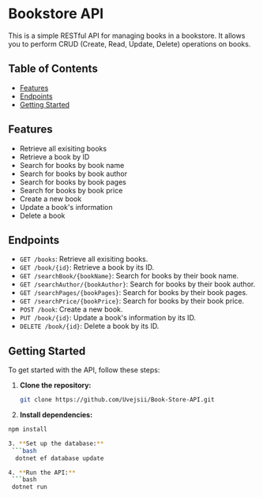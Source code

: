 # Bookstore API

This is a simple RESTful API for managing books in a bookstore. It allows you to perform CRUD (Create, Read, Update, Delete) operations on books.

## Table of Contents
- [Features](#features)
- [Endpoints](#endpoints)
- [Getting Started](#getting-started)

## Features
- Retrieve all exisiting books
- Retrieve a book by ID
- Search for books by book name
- Search for books by book author
- Search for books by book pages
- Search for books by book price
- Create a new book
- Update a book's information
- Delete a book

## Endpoints
- `GET /books`: Retrieve all exisiting books.
- `GET /book/{id}`: Retrieve a book by its ID.
- `GET /searchBook/{bookName}`: Search for books by their book name.
- `GET /searchAuthor/{bookAuthor}`: Search for books by their book author.
- `GET /searchPages/{bookPages}`: Search for books by their book pages.
- `GET /searchPrice/{bookPrice}`: Search for books by their book price.
- `POST /book`: Create a new book.
- `PUT /book/{id}`: Update a book's information by its ID.
- `DELETE /book/{id}`: Delete a book by its ID.

## Getting Started
To get started with the API, follow these steps:

1. **Clone the repository:**
   ```bash
   git clone https://github.com/Uvejsii/Book-Store-API.git

2. **Install dependencies:**
  ```bash
  npm install

3. **Set up the database:**
   ```bash
    dotnet ef database update

4. **Run the API:**
   ```bash
   dotnet run
